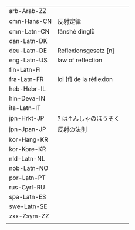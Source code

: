| | | |
|-|-|-|
| arb-Arab-ZZ |  |  |
| cmn-Hans-CN | 反射定律 |  |
| cmn-Latn-CN | fǎnshè dìnglǜ |  |
| dan-Latn-DK |  |  |
| deu-Latn-DE | Reflexionsgesetz [n] |  |
| eng-Latn-US | law of reflection |  |
| fin-Latn-FI |  |  |
| fra-Latn-FR | loi [f] de la réflexion |  |
| heb-Hebr-IL |  |  |
| hin-Deva-IN |  |  |
| ita-Latn-IT |  |  |
| jpn-Hrkt-JP | ? は↑んしゃのほうそく |  |
| jpn-Jpan-JP | 反射の法則 |  |
| kor-Hang-KR |  |  |
| kor-Kore-KR |  |  |
| nld-Latn-NL |  |  |
| nob-Latn-NO |  |  |
| por-Latn-PT |  |  |
| rus-Cyrl-RU |  |  |
| spa-Latn-ES |  |  |
| swe-Latn-SE |  |  |
| zxx-Zsym-ZZ |  |  |
|  |  |  |
